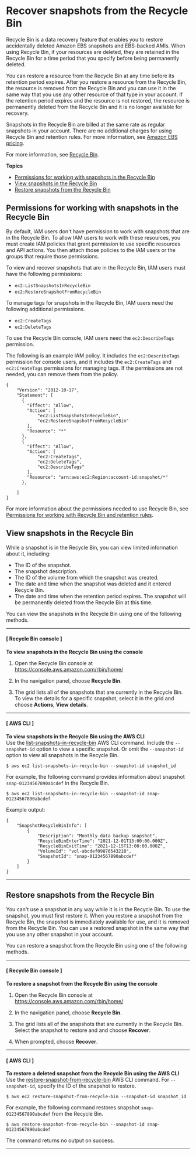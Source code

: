 # Recover snapshots from the Recycle Bin<a name="recycle-bin-working-with-snaps"></a>

Recycle Bin is a data recovery feature that enables you to restore accidentally deleted Amazon EBS snapshots and EBS\-backed AMIs\. When using Recycle Bin, if your resources are deleted, they are retained in the Recycle Bin for a time period that you specify before being permanently deleted\.

You can restore a resource from the Recycle Bin at any time before its retention period expires\. After you restore a resource from the Recycle Bin, the resource is removed from the Recycle Bin and you can use it in the same way that you use any other resource of that type in your account\. If the retention period expires and the resource is not restored, the resource is permanently deleted from the Recycle Bin and it is no longer available for recovery\.

Snapshots in the Recycle Bin are billed at the same rate as regular snapshots in your account\. There are no additional charges for using Recycle Bin and retention rules\. For more information, see [Amazon EBS pricing](http://aws.amazon.com/ebs/pricing/)\.

For more information, see [Recycle Bin](recycle-bin.md)\.

**Topics**
+ [Permissions for working with snapshots in the Recycle Bin](#snap-perms)
+ [View snapshots in the Recycle Bin](#recycle-bin-view-snaps)
+ [Restore snapshots from the Recycle Bin](#recycle-bin-restore-snaps)

## Permissions for working with snapshots in the Recycle Bin<a name="snap-perms"></a>

By default, IAM users don't have permission to work with snapshots that are in the Recycle Bin\. To allow IAM users to work with these resources, you must create IAM policies that grant permission to use specific resources and API actions\. You then attach those policies to the IAM users or the groups that require those permissions\.

To view and recover snapshots that are in the Recycle Bin, IAM users must have the following permissions:
+ `ec2:ListSnapshotsInRecycleBin`
+ `ec2:RestoreSnapshotFromRecycleBin`

To manage tags for snapshots in the Recycle Bin, IAM users need the following additional permissions\.
+ `ec2:CreateTags`
+ `ec2:DeleteTags`

To use the Recycle Bin console, IAM users need the `ec2:DescribeTags` permission\.

The following is an example IAM policy\. It includes the `ec2:DescribeTags` permission for console users, and it includes the `ec2:CreateTags` and `ec2:CreateTags` permissions for managing tags\. If the permissions are not needed, you can remove them from the policy\.

```
{
    "Version": "2012-10-17",
    "Statement": [
      {
        "Effect": "Allow",
        "Action": [
            "ec2:ListSnapshotsInRecycleBin", 
            "ec2:RestoreSnapshotFromRecycleBin"
        ],
        "Resource": "*"
      },
      {
        "Effect": "Allow",
        "Action": [
            "ec2:CreateTags",
            "ec2:DeleteTags",
            "ec2:DescribeTags"
        ],
        "Resource": "arn:aws:ec2:Region:account-id:snapshot/*"
      },
    
    ]
}
```

For more information about the permissions needed to use Recycle Bin, see [Permissions for working with Recycle Bin and retention rules](recycle-bin-perms.md#rule-perms)\.

## View snapshots in the Recycle Bin<a name="recycle-bin-view-snaps"></a>

While a snapshot is in the Recycle Bin, you can view limited information about it, including:
+ The ID of the snapshot\.
+ The snapshot description\.
+ The ID of the volume from which the snapshot was created\.
+ The date and time when the snapshot was deleted and it entered Recycle Bin\.
+ The date and time when the retention period expires\. The snapshot will be permanently deleted from the Recycle Bin at this time\.

You can view the snapshots in the Recycle Bin using one of the following methods\.

------
#### [ Recycle Bin console ]

**To view snapshots in the Recycle Bin using the console**

1. Open the Recycle Bin console at [https://console\.aws\.amazon\.com/rbin/home/](https://console.aws.amazon.com/rbin/home/)

1. In the navigation panel, choose **Recycle Bin**\.

1. The grid lists all of the snapshots that are currently in the Recycle Bin\. To view the details for a specific snapshot, select it in the grid and choose **Actions**, **View details**\.

------
#### [ AWS CLI ]

**To view snapshots in the Recycle Bin using the AWS CLI**  
Use the [ list\-snapshots\-in\-recycle\-bin](https://docs.aws.amazon.com/cli/latest/reference/ec2/list-snapshots-in-recycle-bin.html) AWS CLI command\. Include the `--snapshot-id` option to view a specific snapshot\. Or omit the `--snapshot-id` option to view all snapshots in the Recycle Bin\.

```
$ aws ec2 list-snapshots-in-recycle-bin --snapshot-id snapshot_id
```

For example, the following command provides information about snapshot `snap-01234567890abcdef` in the Recycle Bin\.

```
$ aws ec2 list-snapshots-in-recycle-bin --snapshot-id snap-01234567890abcdef
```

Example output:

```
{
    "SnapshotRecycleBinInfo": [
        {
            "Description": "Monthly data backup snapshot",
            "RecycleBinEnterTime": "2021-12-01T13:00:00.000Z",
            "RecycleBinExitTime": "2021-12-15T13:00:00.000Z",
            "VolumeId": "vol-abcdef09876543210",
            "SnapshotId": "snap-01234567890abcdef"
        }
    ]
}
```

------

## Restore snapshots from the Recycle Bin<a name="recycle-bin-restore-snaps"></a>

You can't use a snapshot in any way while it is in the Recycle Bin\. To use the snapshot, you must first restore it\. When you restore a snapshot from the Recycle Bin, the snapshot is immediately available for use, and it is removed from the Recycle Bin\. You can use a restored snapshot in the same way that you use any other snapshot in your account\.

You can restore a snapshot from the Recycle Bin using one of the following methods\.

------
#### [ Recycle Bin console ]

**To restore a snapshot from the Recycle Bin using the console**

1. Open the Recycle Bin console at [https://console\.aws\.amazon\.com/rbin/home/](https://console.aws.amazon.com/rbin/home/)

1. In the navigation panel, choose **Recycle Bin**\.

1. The grid lists all of the snapshots that are currently in the Recycle Bin\. Select the snapshot to restore and and choose **Recover**\.

1. When prompted, choose **Recover**\.

------
#### [ AWS CLI ]

**To restore a deleted snapshot from the Recycle Bin using the AWS CLI**  
Use the [ restore\-snapshot\-from\-recycle\-bin](https://docs.aws.amazon.com/cli/latest/reference/ec2/restore-snapshot-from-recycle-bin.html) AWS CLI command\. For `--snapshot-id`, specify the ID of the snapshot to restore\.

```
$ aws ec2 restore-snapshot-from-recycle-bin --snapshot-id snapshot_id
```

For example, the following command restores snapshot `snap-01234567890abcdef` from the Recycle Bin\.

```
$ aws restore-snapshot-from-recycle-bin --snapshot-id snap-01234567890abcdef
```

The command returns no output on success\.

------